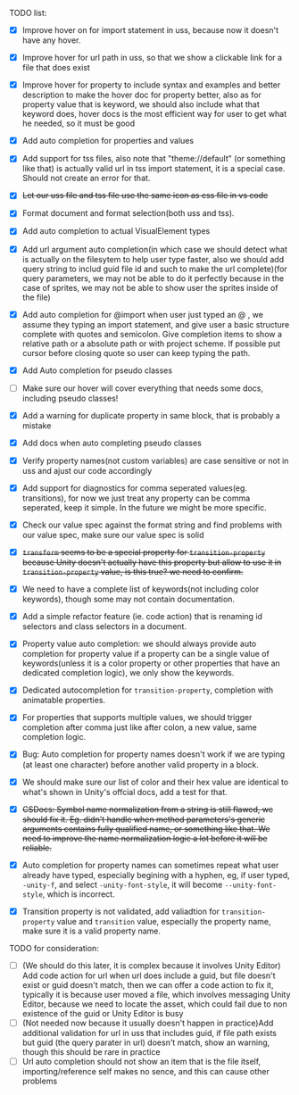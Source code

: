 TODO list:
- [x] Improve hover on for import statement in uss, because now it doesn't have any hover.
- [x] Improve hover for url path in uss, so that we show a clickable link for a file that does exist
- [x] Improve hover for property to include syntax and examples and better description to make the hover doc for property better, also as for property value that is keyword, we should also include what that keyword does, hover docs is the most efficient way for user to get what he needed, so it must be good
- [x] Add auto completion for properties and values
- [x] Add support for tss files, also note that "theme://default" (or something like that) is actually valid url in tss import statement, it is a special case. Should not create an error for that.
- [x] ~~Let our uss file and tss file use the same icon as css file in vs code~~
- [x] Format document and format selection(both uss and tss).
- [x] Add auto completion to actual VisualElement types
- [x] Add url argument auto completion(in which case we should detect what is actually on the filesytem to help user type faster, also we should add query string to includ guid file id and such to make the url complete)(for query parameters, we may not be able to do it perfectly because in the case of sprites, we may not be able to show user the sprites inside of the file)
- [x] Add auto completion for @import when user just typed an @ , we assume they typing an import statement, and give user a basic structure complete with quotes and semicolon. Give completion items to show a relative path or a absolute path or with project scheme. If possible put cursor before closing quote so user can keep typing the path.
- [x] Add Auto completion for pseudo classes
- [ ] Make sure our hover will cover everything that needs some docs, including pseudo classes!
- [x] Add a warning for duplicate property in same block, that is probably a mistake
- [x] Add docs when auto completing pseudo classes
- [x] Verify property names(not custom variables) are case sensitive or not in uss and ajust our code accordingly
- [x] Add support for diagnostics for comma seperated values(eg. transitions), for now we just treat any property can be comma seperated, keep it simple. In the future we might be more specific.
- [x] Check our value spec against the format string and find problems with our value spec, make sure our value spec is solid
- [x] ~~`transform` seems to be a special property for `transition-property` because Unity doesn't actually have this property but allow to use it in `transition-property` value, is this true? we need to confirm.~~
- [x] We need to have a complete list of keywords(not including color keywords), though some may not contain documentation.
- [x] Add a simple refactor feature (ie. code action) that is renaming id selectors and class selectors in a document.
- [x] Property value auto completion: we should always provide auto completion for property value if a property can be a single value of keywords(unless it is a color property or other properties that have an dedicated completion logic), we only show the keywords.
- [x] Dedicated autocompletion for `transition-property`, completion with animatable properties.
- [x] For properties that supports multiple values, we should trigger completion after comma just like after colon, a new value, same completion logic.
- [x] Bug: Auto completion for property names doesn't work if we are typing (at least one character) before another valid property in a block.
- [x] We should make sure our list of color and their hex value are identical to what's shown in Unity's offcial docs, add a test for that.
- [x] ~~CSDocs: Symbol name normalization from a string is still flawed, we should fix it. Eg. didn't handle when method parameters's generic arguments contains fully qualified name, or something like that. We need to improve the name normalization logic a lot before it will be reliable.~~
- [x] Auto completion for property names can sometimes repeat what user already have typed, especially begining with a hyphen, eg, if user typed, `-unity-f`, and select `-unity-font-style`, it will become `--unity-font-style`, which is incorrect.
- [x] Transition property is not validated, add valiadtion for `transition-property` value and `transition` value, especially the property name, make sure it is a valid property name.


TODO for consideration:
- [ ] (We should do this later, it is complex because it involves Unity Editor) Add code action for url when url does include a guid, but file doesn't exist or guid doesn't match, then we can offer a code action to fix it, typically it is because user moved a file, which involves messaging Unity Editor, because we need to locate the asset, which could fail due to non existence of the guid or Unity Editor is busy
- [ ] (Not needed now because it usually doesn't happen in practice)Add additional validation for url in uss that includes guid, if file path exists but guid (the query parater in url) doesn't match, show an warning, though this should be rare in practice
- [ ] Url auto completion should not show an item that is the file itself, importing/reference self makes no sence, and this can cause other problems 